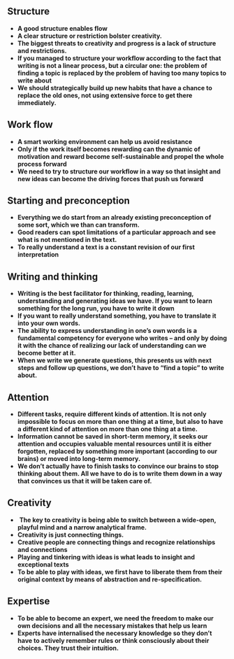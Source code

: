 ## Structure
- **A good structure enables flow**
- **A clear structure or restriction bolster creativity.**
- **The biggest threats to creativity and progress is a lack of structure and restrictions.**
-  **If you managed to structure your workflow according to the fact that writing is not a linear process, but a circular one: the problem of finding a topic is replaced by the problem of having too many topics to write about**
- **We should strategically build up new habits that have a chance to replace the old ones, not using extensive force to get there immediately.**

## Work flow
- **A smart working environment can help us avoid resistance**
- **Only if the work itself becomes rewarding can the dynamic of motivation and reward become self-sustainable and propel the whole process forward**
- **We need to try to structure our workflow in a way so that insight and new ideas can become the driving forces that push us forward**

## Starting and preconception
- **Everything we do start from an already existing preconception of some sort, which we than can transform.**
- **Good readers can spot limitations of a particular approach and see what is not mentioned in the text.**
- **To really understand a text is a constant revision of our first interpretation**

## Writing and thinking
- **Writing is the best facilitator for thinking, reading, learning, understanding and generating ideas we have. If you want to learn something for the long run, you have to write it down**
- **If you want to really understand something, you have to translate it into your own words.**
- **The ability to express understanding in one’s own words is a fundamental competency for everyone who writes – and only by doing it with the chance of realizing our lack of understanding can we become better at it.**
- **When we write we generate questions, this presents us with next steps and follow up questions, we don’t have to “find a topic” to write about.**

## Attention
- **Different tasks, require different kinds of attention. It is not only impossible to focus on more than one thing at a time, but also to have a different kind of attention on more than one thing at a time.**
- **Information cannot be saved in short-term memory, it seeks our attention and occupies valuable mental resources until it is either forgotten, replaced by something more important (according to our brains) or moved into long-term memory.**
- **We don’t actually have to finish tasks to convince our brains to stop thinking about them. All we have to do is to write them down in a way that convinces us that it will be taken care of.**

## Creativity
-  **The key to creativity is being able to switch between a wide-open, playful mind and a narrow analytical frame.**
- **Creativity is just connecting things.**
- **Creative people are connecting things and recognize relationships and connections**
- **Playing and tinkering with ideas is what leads to insight and exceptional texts**
- **To be able to play with ideas, we first have to liberate them from their original context by means of abstraction and re-specification.**

## Expertise
- **To be able to become an expert, we need the freedom to make our own decisions and all the necessary mistakes that help us learn**
- **Experts have internalised the necessary knowledge so they don’t have to actively remember rules or think consciously about their choices. They trust their intuition.**


